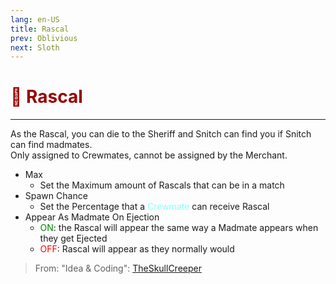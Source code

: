 ```yaml
---
lang: en-US
title: Rascal
prev: Oblivious
next: Sloth
---
```


# <font color=#980404>👹 <b>Rascal</b></font> <Badge text="Harmful" type="tip" vertical="middle"/>
---

As the Rascal, you can die to the Sheriff and Snitch can find you if Snitch can find madmates.<br>
Only assigned to Crewmates, cannot be assigned by the Merchant.
* Max
  * Set the Maximum amount of Rascals that can be in a match
* Spawn Chance
  * Set the Percentage that a <font color=#8cffff>Crewmate</font> can receive Rascal
* Appear As Madmate On Ejection
  * <font color=green>ON</font>: the Rascal will appear the same way a Madmate appears when they get Ejected
  * <font color=red>OFF</font>: Rascal will appear as they normally would

> From: "Idea & Coding": [TheSkullCreeper](https://github.com/Loonie-Toons)